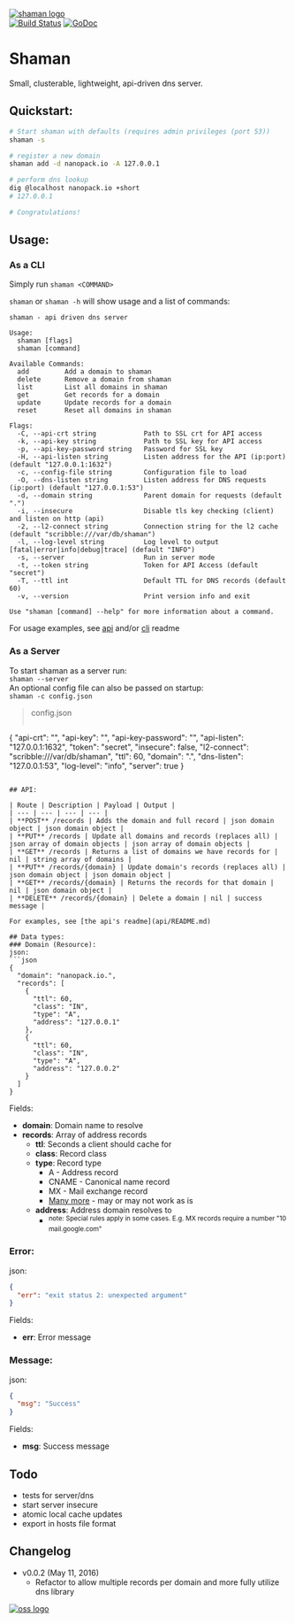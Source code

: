 [![shaman logo](http://nano-assets.gopagoda.io/readme-headers/shaman.png)](http://nanobox.io/open-source#shaman)  
[![Build Status](https://travis-ci.org/nanopack/shaman.svg)](https://travis-ci.org/nanopack/shaman)
[![GoDoc](https://godoc.org/github.com/nanopack/shaman?status.svg)](https://godoc.org/github.com/nanopack/shaman)

# Shaman

Small, clusterable, lightweight, api-driven dns server.

## Quickstart:
```sh
# Start shaman with defaults (requires admin privileges (port 53))
shaman -s

# register a new domain
shaman add -d nanopack.io -A 127.0.0.1

# perform dns lookup
dig @localhost nanopack.io +short
# 127.0.0.1

# Congratulations!
```

## Usage:

### As a CLI
Simply run `shaman <COMMAND>`

`shaman` or `shaman -h` will show usage and a list of commands:

```
shaman - api driven dns server

Usage:
  shaman [flags]
  shaman [command]

Available Commands:
  add         Add a domain to shaman
  delete      Remove a domain from shaman
  list        List all domains in shaman
  get         Get records for a domain
  update      Update records for a domain
  reset       Reset all domains in shaman

Flags:
  -C, --api-crt string            Path to SSL crt for API access
  -k, --api-key string            Path to SSL key for API access
  -p, --api-key-password string   Password for SSL key
  -H, --api-listen string         Listen address for the API (ip:port) (default "127.0.0.1:1632")
  -c, --config-file string        Configuration file to load
  -O, --dns-listen string         Listen address for DNS requests (ip:port) (default "127.0.0.1:53")
  -d, --domain string             Parent domain for requests (default ".")
  -i, --insecure                  Disable tls key checking (client) and listen on http (api)
  -2, --l2-connect string         Connection string for the l2 cache (default "scribble:///var/db/shaman")
  -l, --log-level string          Log level to output [fatal|error|info|debug|trace] (default "INFO")
  -s, --server                    Run in server mode
  -t, --token string              Token for API Access (default "secret")
  -T, --ttl int                   Default TTL for DNS records (default 60)
  -v, --version                   Print version info and exit

Use "shaman [command] --help" for more information about a command.
```

For usage examples, see [api](api/README.md) and/or [cli](commands/README.md) readme  

### As a Server
To start shaman as a server run:  
`shaman --server`  
An optional config file can also be passed on startup:  
`shaman -c config.json`  

>config.json
>```json
{
  "api-crt": "",
  "api-key": "",
  "api-key-password": "",
  "api-listen": "127.0.0.1:1632",
  "token": "secret",
  "insecure": false,
  "l2-connect": "scribble:///var/db/shaman",
  "ttl": 60,
  "domain": ".",
  "dns-listen": "127.0.0.1:53",
  "log-level": "info",
  "server": true
}
```

## API:

| Route | Description | Payload | Output |
| --- | --- | --- | --- |
| **POST** /records | Adds the domain and full record | json domain object | json domain object |
| **PUT** /records | Update all domains and records (replaces all) | json array of domain objects | json array of domain objects |
| **GET** /records | Returns a list of domains we have records for | nil | string array of domains |
| **PUT** /records/{domain} | Update domain's records (replaces all) | json domain object | json domain object |
| **GET** /records/{domain} | Returns the records for that domain | nil | json domain object |
| **DELETE** /records/{domain} | Delete a domain | nil | success message |

For examples, see [the api's readme](api/README.md)  

## Data types:
### Domain (Resource):
json:
```json
{
  "domain": "nanopack.io.",
  "records": [
    {
      "ttl": 60,
      "class": "IN",
      "type": "A",
      "address": "127.0.0.1"
    },
    {
      "ttl": 60,
      "class": "IN",
      "type": "A",
      "address": "127.0.0.2"
    }
  ]
}
```

Fields:
- **domain**: Domain name to resolve
- **records**: Array of address records
  - **ttl**: Seconds a client should cache for
  - **class**: Record class
  - **type**: Record type
    - A - Address record
    - CNAME - Canonical name record
    - MX - Mail exchange record
    - [Many more](https://en.wikipedia.org/wiki/List_of_DNS_record_types) - may or may not work as is
  - **address**: Address domain resolves to
    - <sup>note: Special rules apply in some cases. E.g. MX records require a number "10 mail.google.com"</sup>

### Error:
json:
```json
{
  "err": "exit status 2: unexpected argument"
}
```

Fields:
 - **err**: Error message

### Message:
json:
```json
{
  "msg": "Success"
}
```

Fields:
 - **msg**: Success message

## Todo
- tests for server/dns
- start server insecure
- atomic local cache updates
- export in hosts file format

## Changelog
- v0.0.2 (May 11, 2016)
  - Refactor to allow multiple records per domain and more fully utilize dns library

[![oss logo](http://nano-assets.gopagoda.io/open-src/nanobox-open-src.png)](http://nanobox.io/open-source)
